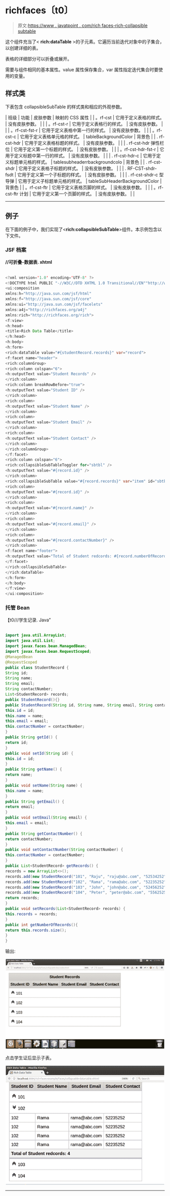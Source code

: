# richfaces〔t0〕

> 原文:[https://www . javatpoint . com/rich faces-rich-collapsible subtable](https://www.javatpoint.com/richfaces-rich-collapsiblesubtable)

这个组件充当了< **rich:dataTable** >的子元素。它遍历当前迭代对象中的子集合，以创建详细的表。

表格的详细部分可以折叠或展开。

<collapsiblesubtable>需要与<datatable>组件相同的基本属性。value 属性保存集合，var 属性指定迭代集合时要使用的变量。</datatable></collapsiblesubtable>

## 样式类

下表包含 collapsibleSubTable 的样式类和相应的外观参数。

| 班级 | 功能 | 皮肤参数 | 映射的 CSS 属性 |
| 。rf-cst | 它用于定义表格的样式。 | 没有皮肤参数。 |  |
| 。rf-cst-r | 它用于定义表格行的样式。 | 没有皮肤参数。 |  |
| 。rf-cst-fst-r | 它用于定义表格中第一行的样式。 | 没有皮肤参数。 |  |
| 。rf-cst-c | 它用于定义表格单元格的样式。 | tableBackgroundColor | 背景色 |
| . rf-cst-hdr | 它用于定义表格标题的样式。 | 没有皮肤参数。 |  |
| . rf-cst-hdr 弹性栏位 | 它用于定义第一个标题的样式。 | 没有皮肤参数。 |  |
| 。rf-cst-hdr-fst-r | 它用于定义标题中第一行的样式。 | 没有皮肤参数。 |  |
| . rf-cst-hdr-c | 它用于定义标题单元格的样式。 | tablesubheaderrbackgroundcolo | 背景色 |
| . rf-cst-shdr | 它用于定义表格子标题的样式。 | 没有皮肤参数。 |  |
| . RF-CST-shdr-fsdt | 它用于定义第一个子标题的样式。 | 没有皮肤参数。 |  |
| . rf-cst-shdr-c 型导弹 | 它用于定义子标题单元格的样式。 | tableSubHeaderBackgroundColor | 背景色 |
| 。rf-cst-ftr | 它用于定义表格页脚的样式。 | 没有皮肤参数。 |  |
| 。rf-cst-ftr 计划 | 它用于定义第一个页脚的样式。 | 没有皮肤参数。 |  |

* * *

## 例子

在下面的例子中，我们实现了<**rich:collapsibleSubTable**>组件。本示例包含以下文件。

### JSF 档案

**//可折叠-数据表. xhtml**

```java

<?xml version='1.0' encoding='UTF-8' ?>
<!DOCTYPE html PUBLIC "-//W3C//DTD XHTML 1.0 Transitional//EN""http://www.w3.org/TR/xhtml1/DTD/xhtml1-transitional.dtd">
<ui:composition 
xmlns:h="http://java.sun.com/jsf/html"
xmlns:f="http://java.sun.com/jsf/core"
xmlns:ui="http://java.sun.com/jsf/facelets"
xmlns:a4j="http://richfaces.org/a4j"
xmlns:rich="http://richfaces.org/rich">
<f:view>
<h:head>
<title>Rich Data Table</title>
</h:head>
<h:body>
<h:form>
<rich:dataTable value="#{studentRecord.records}" var="record">
<f:facet name="header">
<rich:columnGroup>
<rich:column colspan="6">
<h:outputText value="Student Records" />
</rich:column>
<rich:column breakRowBefore="true">
<h:outputText value="Student ID" />
</rich:column>
<rich:column>
<h:outputText value="Student Name" />
</rich:column>
<rich:column>
<h:outputText value="Student Email" />
</rich:column>
<rich:column>
<h:outputText value="Student Contact" />
</rich:column>
</rich:columnGroup>
</f:facet>
<rich:column colspan="6">
<rich:collapsibleSubTableToggler for="sbtbl" />
<h:outputText value="#{record.id}" />
</rich:column>
<rich:collapsibleSubTable value="#{record.records}" var="item" id="sbtbl" expandMode="client">
<rich:column>
<h:outputText value="#{record.id}" />
</rich:column>
<rich:column>
<h:outputText value="#{record.name}" />
</rich:column>
<rich:column>
<h:outputText value="#{record.email}" />
</rich:column>
<rich:column>
<h:outputText value="#{record.contactNumber}" />
</rich:column>
<f:facet name="footer">
<h:outputText value="Total of Student redcords: #{record.numberOfRecords}" />
</f:facet>
</rich:collapsibleSubTable>
</rich:dataTable>
</h:form>
</h:body>
</f:view>
</ui:composition>

```

### 托管 Bean

【t0///学生记录. Java”

```java

import java.util.ArrayList;
import java.util.List;
import javax.faces.bean.ManagedBean;
import javax.faces.bean.RequestScoped;
@ManagedBean
@RequestScoped
public class StudentRecord {
String id;
String name;
String email;
String contactNumber;
List<StudentRecord> records;
public StudentRecord(){}
public StudentRecord(String id, String name, String email, String contactNumber) {
this.id = id;
this.name = name;
this.email = email;
this.contactNumber = contactNumber;
}
public String getId() {
return id;
}
public void setId(String id) {
this.id = id;
}
public String getName() {
return name;
}
public void setName(String name) {
this.name = name;
}
public String getEmail() {
return email;
}
public void setEmail(String email) {
this.email = email;
}
public String getContactNumber() {
return contactNumber;
}
public void setContactNumber(String contactNumber) {
this.contactNumber = contactNumber;
}
public List<StudentRecord> getRecords() {
records = new ArrayList<>();
records.add(new StudentRecord("101", "Raju", "raju@abc.com", "52534252"));
records.add(new StudentRecord("102", "Rama", "rama@abc.com", "52235252"));
records.add(new StudentRecord("103", "John", "john@abc.com", "52456252"));
records.add(new StudentRecord("104", "Peter", "peter@abc.com", "55625252"));
return records;
}
public void setRecords(List<StudentRecord> records) {
this.records = records;
}
public int getNumberOfRecords(){
return this.records.size();
}
}

```

输出:

![RichFaces Collapsiblesubtable 1](img/7772fbc1e08bf53fb7902a0b82c93840.png)

点击学生证后显示子表。

![RichFaces Collapsiblesubtable 2](img/1caa613255a9073b589e273c06be8106.png)

* * *